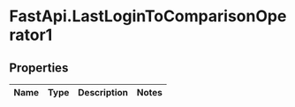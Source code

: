 # FastApi.LastLoginToComparisonOperator1

## Properties
Name | Type | Description | Notes
------------ | ------------- | ------------- | -------------
